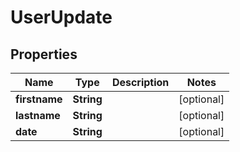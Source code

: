 

# UserUpdate

## Properties

Name | Type | Description | Notes
------------ | ------------- | ------------- | -------------
**firstname** | **String** |  |  [optional]
**lastname** | **String** |  |  [optional]
**date** | **String** |  |  [optional]



